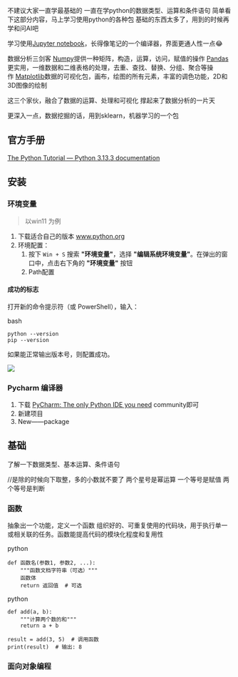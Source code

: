 不建议大家一直学最基础的 一直在学python的数据类型、运算和条件语句 简单看下这部分内容，马上学习使用python的各种包 基础的东西太多了，用到的时候再学和问AI吧

学习使用[Jupyter notebook](https://obsidiannote.netlify.app/%E7%AC%94%E8%AE%B0/%F0%9F%8F%AB%E6%B8%85%E5%8D%8E%E9%A9%AD%E9%A3%8E%E8%AE%A1%E5%88%92/%F0%9F%A7%B1%E5%9F%BA%E7%A1%80%E8%AF%BE%E7%A8%8B/python%E6%9C%80%E5%B0%8F%E5%8F%AF%E7%94%A8%E7%9F%A5%E8%AF%86/Jupyter%20notebook.html)，长得像笔记的一个编译器，界面更通人性一点😂

数据分析三剑客 [Numpy](https://obsidiannote.netlify.app/%E7%AC%94%E8%AE%B0/%F0%9F%8F%AB%E6%B8%85%E5%8D%8E%E9%A9%AD%E9%A3%8E%E8%AE%A1%E5%88%92/%F0%9F%A7%B1%E5%9F%BA%E7%A1%80%E8%AF%BE%E7%A8%8B/python%E6%9C%80%E5%B0%8F%E5%8F%AF%E7%94%A8%E7%9F%A5%E8%AF%86/Numpy.html)提供一种矩阵，构造，运算，访问，赋值的操作 [Pandas](https://obsidiannote.netlify.app/%E7%AC%94%E8%AE%B0/%F0%9F%8F%AB%E6%B8%85%E5%8D%8E%E9%A9%AD%E9%A3%8E%E8%AE%A1%E5%88%92/%F0%9F%A7%B1%E5%9F%BA%E7%A1%80%E8%AF%BE%E7%A8%8B/python%E6%9C%80%E5%B0%8F%E5%8F%AF%E7%94%A8%E7%9F%A5%E8%AF%86/Pandas.html)更实用，一维数据和二维表格的处理，去重、查找、替换、分组、聚合等操作 [Matplotlib](https://obsidiannote.netlify.app/%E7%AC%94%E8%AE%B0/%F0%9F%8F%AB%E6%B8%85%E5%8D%8E%E9%A9%AD%E9%A3%8E%E8%AE%A1%E5%88%92/%F0%9F%A7%B1%E5%9F%BA%E7%A1%80%E8%AF%BE%E7%A8%8B/python%E6%9C%80%E5%B0%8F%E5%8F%AF%E7%94%A8%E7%9F%A5%E8%AF%86/Matplotlib.html)数据的可视化包，画布，绘图的所有元素，丰富的调色功能，2D和3D图像的绘制

这三个家伙，融合了数据的运算、处理和可视化 撑起来了数据分析的一片天

更深入一点，数据挖掘的话，用到sklearn，机器学习的一个包

## 官方手册

[The Python Tutorial — Python 3.13.3 documentation](https://docs.python.org/3/tutorial/)

## 安装

### 环境变量

> 以win11 为例

1. 下载适合自己的版本 www.python.org
2. 环境配置：
    1. 按下 `Win + S` 搜索 **"环境变量"**，选择 **"编辑系统环境变量"**。在弹出的窗口中，点击右下角的 **"环境变量"** 按钮
    2. Path配置

#### 成功的标志

打开新的命令提示符（或 PowerShell），输入：

bash

```
python --version
pip --version
```

如果能正常输出版本号，则配置成功。

![](https://obsidiannote.netlify.app/assets/Pasted%20image%2020250527192222.DvIWs6EK.png)

### Pycharm 编译器

1. 下载 [PyCharm: The only Python IDE you need](https://www.jetbrains.com/pycharm/) community即可
2. 新建项目
3. New——package

## 基础

了解一下数据类型、基本运算、条件语句

//是除的时候向下取整，多的小数就不要了 两个星号是幂运算 一个等号是赋值 两个等号是判断

### 函数

抽象出一个功能，定义一个函数 组织好的、可重复使用的代码块，用于执行单一或相关联的任务。函数能提高代码的模块化程度和复用性

python

```
def 函数名(参数1, 参数2, ...):
    """函数文档字符串（可选）"""
    函数体
    return 返回值  # 可选
```

python

```
def add(a, b):
    """计算两个数的和"""
    return a + b

result = add(3, 5)  # 调用函数
print(result)  # 输出: 8
```

### 面向对象编程
